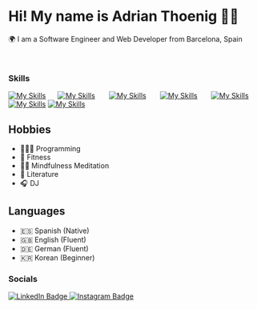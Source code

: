 Hi! My name is Adrian Thoenig 🧞‍♂️
========================================================================================================================================

🌍 I am a Software Engineer and Web Developer from Barcelona, Spain

<br/>

### Skills

[![My Skills](https://skillicons.dev/icons?i=html,css)](https://skillicons.dev) &nbsp;&nbsp;&nbsp;&nbsp;&nbsp;[![My Skills](https://skillicons.dev/icons?i=php,mysql,mongodb)](https://skillicons.dev) &nbsp;&nbsp;&nbsp;&nbsp;&nbsp;  [![My Skills](https://skillicons.dev/icons?i=js,ts)](https://skillicons.dev) &nbsp;&nbsp;&nbsp;&nbsp;&nbsp; [![My Skills](https://skillicons.dev/icons?i=react,next)](https://skillicons.dev) &nbsp;&nbsp;&nbsp;&nbsp;&nbsp; [![My Skills](https://skillicons.dev/icons?i=tailwind)](https://skillicons.dev) &nbsp;&nbsp;&nbsp;&nbsp;&nbsp; [![My Skills](https://skillicons.dev/icons?i=figma)](https://skillicons.dev) [![My Skills](https://skillicons.dev/icons?i=python,java,linux,bash)](https://skillicons.dev) &nbsp;&nbsp;&nbsp;&nbsp;&nbsp; 
<br/>

## Hobbies

- 🧑🏻‍💻 Programming
- 💪 Fitness
- 🧘🏻 Mindfulness Meditation
- 📖 Literature
- 🎧 DJ

## Languages
- 🇪🇸 Spanish (Native)
- 🇬🇧 English (Fluent)
- 🇩🇪 German (Fluent)
- 🇰🇷 Korean (Beginner)

### Socials

<div id="badges">
  <a href="https://www.linkedin.com/in/adrianthoenig/" target="_blank">
    <img src="https://img.shields.io/badge/LinkedIn-blue?style=for-the-badge&logo=linkedin&logoColor=white" alt="LinkedIn Badge"/>
  </a>
    <a href="https://www.instagram.com/adrianthoenig_/" target="_blank">
    <img src="https://img.shields.io/badge/Instagram-E4405F?style=for-the-badge&logo=instagram&logoColor=white" alt="Instagram Badge"/>
</div>
